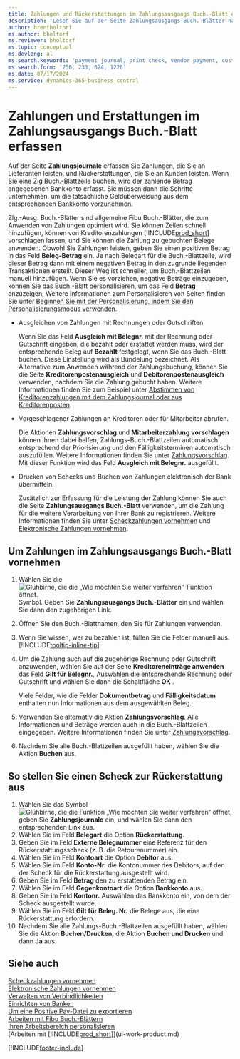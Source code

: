 ```yaml
---
title: Zahlungen und Rückerstattungen im Zahlungsausgangs Buch.-Blatt erfassen
description: 'Lesen Sie auf der Seite Zahlungsausgangs Buch.-Blätter nach, wie Sie Zahlungen an Kreditoren und Rückerstattungen an Debitoren erfassen.'
author: brentholtorf
ms.author: bholtorf
ms.reviewer: bholtorf
ms.topic: conceptual
ms.devlang: al
ms.search.keywords: 'payment journal, print check, vendor payment, customer refund, refund check, creditor, debt, balance due, AP'
ms.search.form: '256, 233, 624, 1228'
ms.date: 07/17/2024
ms.service: dynamics-365-business-central
---
```

# Zahlungen und Erstattungen im Zahlungsausgangs Buch.-Blatt erfassen

Auf der Seite  **Zahlungsjournale**  erfassen Sie Zahlungen, die Sie an Lieferanten leisten, und Rückerstattungen, die Sie an Kunden leisten. Wenn Sie eine Zlg Buch.-Blattzeile buchen, wird der zahlende Betrag angegebenen Bankkonto erfasst. Sie müssen dann die Schritte unternehmen, um die tatsächliche Geldüberweisung aus dem entsprechenden Bankkonto vorzunehmen.  

Zlg.-Ausg. Buch.-Blätter sind allgemeine Fibu Buch.-Blätter, die zum Anwenden von Zahlungen optimiert wird. Sie können Zeilen schnell hinzufügen, können von Kreditorenzahlungen [!INCLUDE[prod_short](includes/prod_short.md)] vorschlagen lassen, und Sie können die Zahlung zu gebuchten Belege anwenden. Obwohl Sie Zahlungen leisten, geben Sie einen positiven Betrag in das Feld **Beleg-Betrag** ein. Je nach Belegart für die Buch.-Blattzeile, wird dieser Betrag dann mit einem negativen Betrag in den zugrunde liegenden Transaktionen erstellt. Dieser Weg ist schneller, um Buch.-Blattzeilen manuell hinzufügen. Wenn Sie es vorziehen, negative Beträge einzugeben, können Sie das Buch.-Blatt personalisieren, um das Feld **Betrag** anzuzeigen, Weitere Informationen zum Personalisieren von Seiten finden Sie unter [Beginnen Sie mit der Personalisierung, indem Sie den Personalisierungsmodus verwenden](ui-personalization-user.md#start-personalizing-by-using-the-personalization-mode).  

- Ausgleichen von Zahlungen mit Rechnungen oder Gutschriften

    Wenn Sie das Feld **Ausgleich mit Belegnr.** mit der Rechnung oder Gutschrift eingeben, die bezahlt oder erstattet werden muss, wird der entsprechende Beleg auf **Bezahlt** festgelegt, wenn Sie das Buch.-Blatt buchen. Diese Einstellung wird als Bündelung bezeichnet. Als Alternative zum Anwenden während der Zahlungsbuchung, können Sie die Seite **Kreditorenpostenausgleich** und **Debitorenpostenausgleich** verwenden, nachdem Sie die Zahlung gebucht haben. Weitere Informationen finden Sie zum Beispiel unter [Abstimmen von Kreditorenzahlungen mit dem Zahlungsjournal oder aus Kreditorenposten](payables-how-apply-purchase-transactions-manually.md).  

- Vorgeschlagener Zahlungen an Kreditoren oder für Mitarbeiter abrufen.

    Die Aktionen **Zahlungsvorschlag** und **Mitarbeiterzahlung vorschlagen** können Ihnen dabei helfen, Zahlungs-Buch.-Blattzeilen automatisch entsprechend der Priorisierung und den Fälligkeitsterminen automatisch auszufüllen. Weitere Informationen finden Sie unter [Zahlungsvorschlag](payables-how-suggest-vendor-payments.md). Mit dieser Funktion wird das Feld **Ausgleich mit Belegnr.** ausgefüllt.  

- Drucken von Schecks und Buchen von Zahlungen elektronisch der Bank übermitteln.

    Zusätzlich zur Erfassung für die Leistung der Zahlung können Sie auch die Seite **Zahlungsausgangs Buch.-Blatt** verwenden, um die Zahlung für die weitere Verarbeitung von Ihrer Bank zu registrieren. Weitere Informationen finden Sie unter [Scheckzahlungen vornehmen](payables-how-work-checks.md) und [Elektronische Zahlungen vornehmen](finance-make-payments-with-bank-data-conversion-service-or-sepa-credit-transfer.md#exporting-payments-to-a-bank-file).  

## Um Zahlungen im Zahlungsausgangs Buch.-Blatt vornehmen

1. Wählen Sie die ![Glühbirne, die die „Wie möchten Sie weiter verfahren“-Funktion öffnet.](media/ui-search/search_small.png "Sagen Sie mir, was Sie tun möchten") Symbol. Geben Sie **Zahlungsausgangs Buch.-Blätter** ein und wählen Sie dann den zugehörigen Link.
2. Öffnen Sie den Buch.-Blattnamen, den Sie für Zahlungen verwenden.
3. Wenn Sie wissen, wer zu bezahlen ist, füllen Sie die Felder manuell aus. [!INCLUDE[tooltip-inline-tip](includes/tooltip-inline-tip_md.md)]
4. Um die Zahlung auch auf die zugehörige Rechnung oder Gutschrift anzuwenden, wählen Sie auf der Seite  **Kreditoreneinträge anwenden**  das Feld  **Gilt für Belegnr.**, Auswählen die entsprechende Rechnung oder Gutschrift und wählen Sie dann die Schaltfläche  **OK** .

    Viele Felder, wie die Felder **Dokumentbetrag** und **Fälligkeitsdatum** enthalten nun Informationen aus dem ausgewählten Beleg.
5. Verwenden Sie alternativ die Aktion **Zahlungsvorschlag**. Alle Informationen und Beträge werden auch in die Buch.-Blattzeilen eingegeben. Weitere Informationen finden Sie unter [Zahlungsvorschlag](payables-how-suggest-vendor-payments.md).
6. Nachdem Sie alle Buch.-Blattzeilen ausgefüllt haben, wählen Sie die Aktion **Buchen** aus.

## So stellen Sie einen Scheck zur Rückerstattung aus

1. Wählen Sie das Symbol ![Glühbirne, die die Funktion „Wie möchten Sie weiter verfahren“ öffnet](media/ui-search/search_small.png "Sagen Sie mir, was Sie tun möchten"), geben Sie **Zahlungsjournale** ein, und wählen Sie dann den entsprechenden Link aus.
2. Wählen Sie im Feld **Belegart** die Option **Rückerstattung**.  
3. Geben Sie im Feld **Externe Belegnummer** eine Referenz für den Rückerstattungsscheck (z. B. die Retourenummer) ein.  
4. Wählen Sie im Feld **Kontoart** die Option **Debitor** aus.  
5. Wählen Sie im Feld **Konto-Nr.** die Kontonummer des Debitors, auf den der Scheck für die Rückerstattung ausgestellt wird.  
6. Geben Sie im Feld **Betrag** den zu erstattenden Betrag ein.  
7. Wählen Sie im Feld **Gegenkontoart** die Option **Bankkonto** aus.  
8. Geben Sie im Feld  **Kontonr.**  Auswählen das Bankkonto ein, von dem der Scheck ausgestellt wurde.  
9. Wählen Sie im Feld **Gilt für Beleg. Nr.** die Belege aus, die eine Rückerstattung erfordern.  
10. Nachdem Sie alle Zahlungs-Buch.-Blattzeilen ausgefüllt haben, wählen Sie die Aktion **Buchen/Drucken**, die Aktion **Buchen und Drucken** und dann **Ja** aus.  
  
## Siehe auch

[Scheckzahlungen vornehmen](payables-how-work-checks.md)  
[Elektronische Zahlungen vornehmen](finance-make-payments-with-bank-data-conversion-service-or-sepa-credit-transfer.md#exporting-payments-to-a-bank-file)  
[Verwalten von Verbindlichkeiten](payables-manage-payables.md)  
[Einrichten von Banken](bank-setup-banking.md)  
[Um eine Positive Pay-Datei zu exportieren](finance-how-positive-pay.md)  
[Arbeiten mit Fibu Buch.-Blättern](ui-work-general-journals.md)  
[Ihren Arbeitsbereich personalisieren](ui-personalization-user.md)  
[Arbeiten mit [!INCLUDE[prod_short](includes/prod_short.md)]](ui-work-product.md)  

[!INCLUDE[footer-include](includes/footer-banner.md)]
